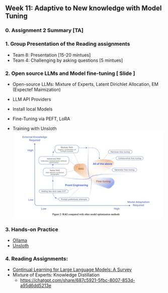 ## Week 11: Adaptive to New knowledge with Model Tuning
### 0. Assignment 2 Summary [TA] 
### 1. Group Presentation of the Reading assignments
- Team 8: Presentation [15-20 mintues]
- Team 4: Challenging by asking questions [5 mintues]
### 2. Open source LLMs and Model fine-tuning [ Slide ]
- Open-source LLMs: Mixture of Experts, Latent Dirichlet Allocation, EM (Expectef Maimization) 
- LLM API Providers
- Install local Models

- Fine-Tuning via PEFT, LoRA

- Training with Unsloth ![alt text](<Devoteam_rebirth_blog_prompt-engineering-vs-RAG-2 (1).png>)

### 3. Hands-on Practice
- [Ollama](https://ollama.com/)
- [Unsloth](https://unsloth.ai/)
### 4. Reading Assignments:
- [Continual Learning for Large Language Models: A Survey](https://arxiv.org/pdf/2402.01364)
- Mixture of Experts: Knowledge Distillation
  - https://chatgpt.com/share/687c5921-5fbc-8007-853d-a95d6dd5213e